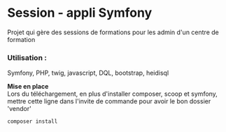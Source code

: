 # Session -  appli Symfony

Projet qui gère des sessions de formations pour les admin d'un centre de formation

### Utilisation : 

Symfony, PHP, twig, javascript, DQL, bootstrap, heidisql


**Mise en place**  
Lors du téléchargement, en plus d'installer composer, scoop et symfony, mettre cette ligne dans l'invite de commande pour avoir le bon dossier 'vendor'

``` php
composer install
```